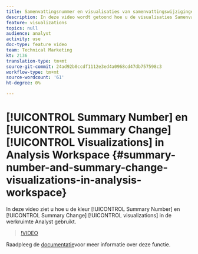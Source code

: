 ```yaml
---
title: Samenvattingsnummer en visualisaties van samenvattingswijzigingen in Analysis Workspace
description: In deze video wordt getoond hoe u de visualisaties Samenvattingsnummer en Samenvattingswijziging in de werkruimte Analyst gebruikt.
feature: visualizations
topics: null
audience: analyst
activity: use
doc-type: feature video
team: Technical Marketing
kt: 2136
translation-type: tm+mt
source-git-commit: 24ad92b0ccdf1112e3ed4a0968cd47db757598c3
workflow-type: tm+mt
source-wordcount: '61'
ht-degree: 0%

---
```



# [!UICONTROL Summary Number] en [!UICONTROL Summary Change] [!UICONTROL Visualizations] in Analysis Workspace {#summary-number-and-summary-change-visualizations-in-analysis-workspace}

In deze video ziet u hoe u de kleur [!UICONTROL Summary Number] en [!UICONTROL Summary Change] [!UICONTROL visualizations] in de werkruimte Analyst gebruikt.

>[!VIDEO](https://video.tv.adobe.com/v/23992/?quality=12)

Raadpleeg de [documentatie](https://marketing.adobe.com/resources/help/en_US/analytics/analysis-workspace/summary-number-change.html)voor meer informatie over deze functie.
